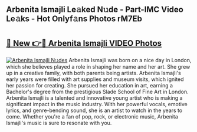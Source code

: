 ## Arbenita Ismajli Le𝚊ked N𝚞de - Part-lMC Video Le𝚊ks - Hot Onlyf𝚊ns Photos rM7Eb

# <h2><a href="http://ab88501.deff.icu/?id=Arbenita+Ismajli">🔗 New 👉🔴 Arbenita Ismajli VIDEO Photos</a></h2>

[![Arbenita Ismajli N𝚞des](https://i.imgur.com/rIISA9y.gif)](http://ab88501.deff.icu/?id=Arbenita+Ismajli)
Arbenita Ismajli was born on a nice day in London, which she believes played a role in shaping her name and her art. She grew up in a creative family, with both parents being artists. Arbenita Ismajli's early years were filled with art supplies and museum visits, which ignited her passion for creating. She pursued her education in art, earning a Bachelor's degree from the prestigious Slade School of Fine Art in London. Arbenita Ismajli is a talented and innovative young artist who is making a significant impact in the music industry. With her powerful vocals, emotive lyrics, and genre-bending sound, she is an artist to watch in the years to come. Whether you're a fan of pop, rock, or electronic music, Arbenita Ismajli's music is sure to resonate with you.
